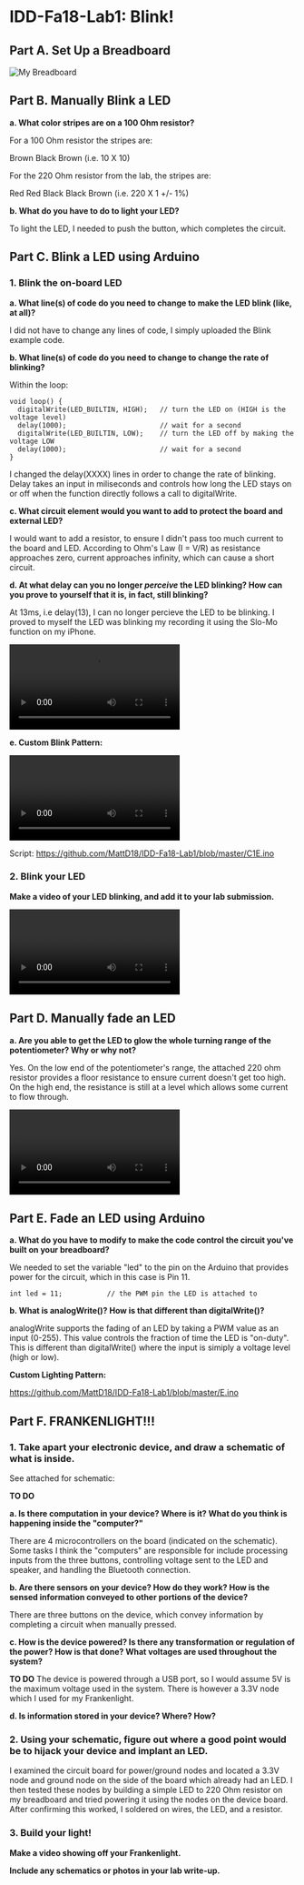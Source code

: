 # IDD-Fa18-Lab1: Blink!


## Part A. Set Up a Breadboard

![My Breadboard](https://github.com/MattD18/IDD-Fa18-Lab1/blob/master/IMG_2262.JPG)

## Part B. Manually Blink a LED

**a. What color stripes are on a 100 Ohm resistor?**

For a 100 Ohm resistor the stripes are:

Brown Black Brown (i.e. 10 X 10)

For the 220 Ohm resistor from the lab, the stripes are:

Red Red Black Black Brown (i.e. 220 X 1 +/- 1%)
 
**b. What do you have to do to light your LED?**

To light the LED, I needed to push the button, which completes the circuit.

## Part C. Blink a LED using Arduino

### 1. Blink the on-board LED

**a. What line(s) of code do you need to change to make the LED blink (like, at all)?**

I did not have to change any lines of code, I simply uploaded the Blink example code.

**b. What line(s) of code do you need to change to change the rate of blinking?**

Within the loop:

```
void loop() {
  digitalWrite(LED_BUILTIN, HIGH);   // turn the LED on (HIGH is the voltage level)
  delay(1000);                       // wait for a second
  digitalWrite(LED_BUILTIN, LOW);    // turn the LED off by making the voltage LOW
  delay(1000);                       // wait for a second 
}
```

I changed the delay(XXXX) lines in order to change the rate of blinking. Delay takes an input in miliseconds and controls how long the LED stays on or off when the function directly follows a call to digitalWrite.

**c. What circuit element would you want to add to protect the board and external LED?**

I would want to add a resistor, to ensure I didn't pass too much current to the board and LED. According to Ohm's Law (I = V/R) as resistance approaches zero, current approaches infinity, which can cause a short circuit.
 
**d. At what delay can you no longer *perceive* the LED blinking? How can you prove to yourself that it is, in fact, still blinking?**

At 13ms, i.e delay(13), I can no longer percieve the LED to be blinking. I proved to myself the LED was blinking my recording it using the Slo-Mo function on my iPhone.

![Custom Blinking Internal LED](https://github.com/MattD18/IDD-Fa18-Lab1/blob/master/IMG_2263_A.MOV)

**e. Custom Blink Pattern:**

![Custom Blinking Internal LED](https://github.com/MattD18/IDD-Fa18-Lab1/blob/master/IMG_2264.MOV)

Script: https://github.com/MattD18/IDD-Fa18-Lab1/blob/master/C1E.ino


### 2. Blink your LED

**Make a video of your LED blinking, and add it to your lab submission.**

![Blinking External LED](https://github.com/MattD18/IDD-Fa18-Lab1/blob/master/IMG_2265.MOV)


## Part D. Manually fade an LED

**a. Are you able to get the LED to glow the whole turning range of the potentiometer? Why or why not?**

Yes. On the low end of the potentiometer's range, the attached 220 ohm resistor provides a floor resistance to ensure current doesn't get too high. On the high end, the resistance is still at a level which allows some current to flow through.

![Manually Faded LED](https://github.com/MattD18/IDD-Fa18-Lab1/blob/master/IMG_2265.MOV)

## Part E. Fade an LED using Arduino

**a. What do you have to modify to make the code control the circuit you've built on your breadboard?**

We needed to set the variable "led" to the pin on the Arduino that provides power for the circuit, which in this case is Pin 11.

```
int led = 11;           // the PWM pin the LED is attached to
```

**b. What is analogWrite()? How is that different than digitalWrite()?**

analogWrite supports the fading of an LED by taking a PWM value as an input (0-255). This value controls the fraction of time the LED is "on-duty". This is different than digitalWrite() where the input is simiply a voltage level (high or low).

**Custom Lighting Pattern:**

https://github.com/MattD18/IDD-Fa18-Lab1/blob/master/E.ino



## Part F. FRANKENLIGHT!!!

### 1. Take apart your electronic device, and draw a schematic of what is inside. 

See attached for schematic:

**TO DO**

**a. Is there computation in your device? Where is it? What do you think is happening inside the "computer?"**

There are 4 microcontrollers on the board (indicated on the schematic). Some tasks I think the "computers" are responsible for include processing inputs from the three buttons, controlling voltage sent to the LED and speaker, and handling the Bluetooth connection. 

**b. Are there sensors on your device? How do they work? How is the sensed information conveyed to other portions of the device?**

There are three buttons on the device, which convey information by completing a circuit when manually pressed.

**c. How is the device powered? Is there any transformation or regulation of the power? How is that done? What voltages are used throughout the system?**

**TO DO**
The device is powered through a USB port, so I would assume 5V is the maximum voltage used in the system. There is however a 3.3V node which I used for my Frankenlight.


**d. Is information stored in your device? Where? How?**

### 2. Using your schematic, figure out where a good point would be to hijack your device and implant an LED.

I examined the circuit board for power/ground nodes and located a 3.3V node and ground node on the side of the board which already had an LED. I then tested these nodes by building a simple LED to 220 Ohm resistor on my breadboard and tried powering it using the nodes on the device board. After confirming this worked, I soldered on wires, the LED, and a resistor.

### 3. Build your light!

**Make a video showing off your Frankenlight.**

**Include any schematics or photos in your lab write-up.**
